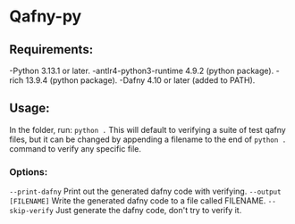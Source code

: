 # Qafny-py

## Requirements:

-Python 3.13.1 or later.
-antlr4-python3-runtime 4.9.2 (python package).
-rich 13.9.4 (python package).
-Dafny 4.10 or later (added to PATH).

## Usage:

In the folder, run: ```python .```
This will default to verifying a suite of test qafny files, but it can be changed by appending a filename to the end of  ```python .``` command to verify any specific file.

### Options:

`--print-dafny` Print out the generated dafny code with verifying.
`--output [FILENAME]` Write the generated dafny code to a file called FILENAME.
`--skip-verify` Just generate the dafny code, don't try to verify it.